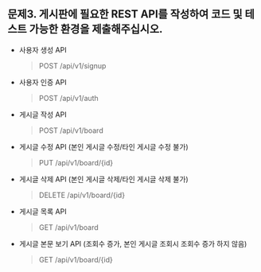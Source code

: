 ## 문제3. 게시판에 필요한 REST API를 작성하여 코드 및 테스트 가능한 환경을 제출해주십시오.
- 사용자 생성 API 
  > POST /api/v1/signup
- 사용자 인증 API
  > POST /api/v1/auth
- 게시글 작성 API
  > POST /api/v1/board
- 게시글 수정 API (본인 게시글 수정/타인 게시글 수정 불가)
  > PUT /api/v1/board/{id}
- 게시글 삭제 API (본인 게시글 삭제/타인 게시글 삭제 불가)
  > DELETE /api/v1/board/{id}
- 게시글 목록 API
  > GET /api/v1/board
- 게시글 본문 보기 API (조회수 증가, 본인 게시글 조회시 조회수 증가 하지 않음)
  > GET /api/v1/board/{id}